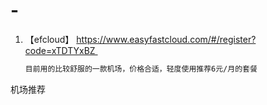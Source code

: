 # -
1. 【efcloud】​ https://www.easyfastcloud.com/#/register?code=xTDTYxBZ 


   ```txt
   目前用的比较舒服的一款机场，价格合适，轻度使用推荐6元/月的套餐
   ```
机场推荐
